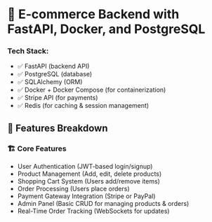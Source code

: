 # 🛒 E-commerce Backend with FastAPI, Docker, and PostgreSQL

### Tech Stack:
* ✅ FastAPI (backend API)
* ✅ PostgreSQL (database)
* ✅ SQLAlchemy (ORM)
* ✅ Docker + Docker Compose (for containerization)
* ✅ Stripe API (for payments)
* ✅ Redis (for caching & session management)

## 🚀 Features Breakdown

### 🏗️ Core Features
- User Authentication (JWT-based login/signup)
- Product Management (Add, edit, delete products)
- Shopping Cart System (Users add/remove items)
- Order Processing (Users place orders)
- Payment Gateway Integration (Stripe or PayPal)
- Admin Panel (Basic CRUD for managing products & orders)
- Real-Time Order Tracking (WebSockets for updates)